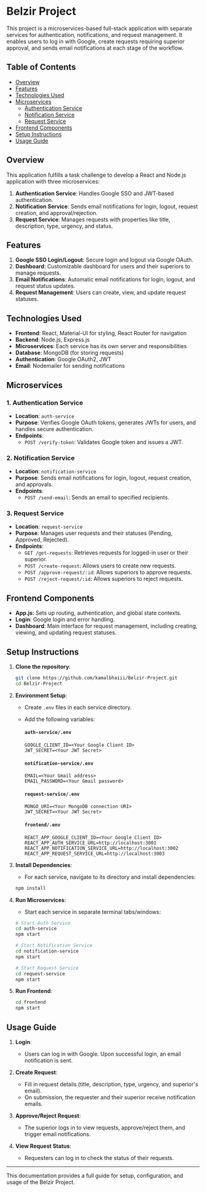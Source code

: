 # Belzir Project

This project is a microservices-based full-stack application with separate
services for authentication, notifications, and request management. It enables
users to log in with Google, create requests requiring superior approval, and
sends email notifications at each stage of the workflow.

## Table of Contents

- [Overview](#overview)
- [Features](#features)
- [Technologies Used](#technologies-used)
- [Microservices](#microservices)
  - [Authentication Service](#authentication-service)
  - [Notification Service](#notification-service)
  - [Request Service](#request-service)
- [Frontend Components](#frontend-components)
- [Setup Instructions](#setup-instructions)
- [Usage Guide](#usage-guide)

## Overview

This application fulfills a task challenge to develop a React and Node.js
application with three microservices:

1. **Authentication Service**: Handles Google SSO and JWT-based authentication.
2. **Notification Service**: Sends email notifications for login, logout,
   request creation, and approval/rejection.
3. **Request Service**: Manages requests with properties like title,
   description, type, urgency, and status.

## Features

1. **Google SSO Login/Logout**: Secure login and logout via Google OAuth.
2. **Dashboard**: Customizable dashboard for users and their superiors to manage
   requests.
3. **Email Notifications**: Automatic email notifications for login, logout, and
   request status updates.
4. **Request Management**: Users can create, view, and update request statuses.

## Technologies Used

- **Frontend**: React, Material-UI for styling, React Router for navigation
- **Backend**: Node.js, Express.js
- **Microservices**: Each service has its own server and responsibilities
- **Database**: MongoDB (for storing requests)
- **Authentication**: Google OAuth2, JWT
- **Email**: Nodemailer for sending notifications

## Microservices

### 1. Authentication Service

- **Location**: `auth-service`
- **Purpose**: Verifies Google OAuth tokens, generates JWTs for users, and
  handles secure authentication.
- **Endpoints**:
  - `POST /verify-token`: Validates Google token and issues a JWT.

### 2. Notification Service

- **Location**: `notification-service`
- **Purpose**: Sends email notifications for login, logout, request creation,
  and approvals.
- **Endpoints**:
  - `POST /send-email`: Sends an email to specified recipients.

### 3. Request Service

- **Location**: `request-service`
- **Purpose**: Manages user requests and their statuses (Pending, Approved,
  Rejected).
- **Endpoints**:
  - `GET /get-requests`: Retrieves requests for logged-in user or their
    superior.
  - `POST /create-request`: Allows users to create new requests.
  - `POST /approve-request/:id`: Allows superiors to approve requests.
  - `POST /reject-request/:id`: Allows superiors to reject requests.

## Frontend Components

- **App.js**: Sets up routing, authentication, and global state contexts.
- **Login**: Google login and error handling.
- **Dashboard**: Main interface for request management, including creating,
  viewing, and updating request statuses.

## Setup Instructions

1. **Clone the repository**:

   ```bash
   git clone https://github.com/kamalbhaiii/Belzir-Project.git
   cd Belzir-Project
   ```

2. **Environment Setup**:

   - Create `.env` files in each service directory.
   - Add the following variables:

     #### `auth-service/.env`

     ```plaintext
     GOOGLE_CLIENT_ID=<Your Google Client ID>
     JWT_SECRET=<Your JWT Secret>
     ```

     #### `notification-service/.env`

     ```plaintext
     EMAIL=<Your Gmail address>
     EMAIL_PASSWORD=<Your Gmail password>
     ```

     #### `request-service/.env`

     ```plaintext
     MONGO_URI=<Your MongoDB connection URI>
     JWT_SECRET=<Your JWT Secret>
     ```

     #### `frontend/.env`

     ```plaintext
     REACT_APP_GOOGLE_CLIENT_ID=<Your Google Client ID>
     REACT_APP_AUTH_SERVICE_URL=http://localhost:3001
     REACT_APP_NOTIFICATION_SERVICE_URL=http://localhost:3002
     REACT_APP_REQUEST_SERVICE_URL=http://localhost:3003
     ```

3. **Install Dependencies**:

   - For each service, navigate to its directory and install dependencies:

   ```bash
   npm install
   ```

4. **Run Microservices**:

   - Start each service in separate terminal tabs/windows:

   ```bash
   # Start Auth Service
   cd auth-service
   npm start

   # Start Notification Service
   cd notification-service
   npm start

   # Start Request Service
   cd request-service
   npm start
   ```

5. **Run Frontend**:
   ```bash
   cd frontend
   npm start
   ```

## Usage Guide

1. **Login**:

   - Users can log in with Google. Upon successful login, an email notification
     is sent.

2. **Create Request**:

   - Fill in request details (title, description, type, urgency, and superior's
     email).
   - On submission, the requester and their superior receive notification
     emails.

3. **Approve/Reject Request**:

   - The superior logs in to view requests, approve/reject them, and trigger
     email notifications.

4. **View Request Status**:
   - Requesters can log in to check the status of their requests.

---

This documentation provides a full guide for setup, configuration, and usage of
the Belzir Project.
